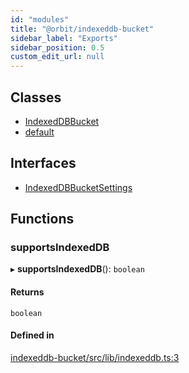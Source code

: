 ```yaml
---
id: "modules"
title: "@orbit/indexeddb-bucket"
sidebar_label: "Exports"
sidebar_position: 0.5
custom_edit_url: null
---
```


## Classes

- [IndexedDBBucket](classes/IndexedDBBucket.md)
- [default](classes/default.md)

## Interfaces

- [IndexedDBBucketSettings](interfaces/IndexedDBBucketSettings.md)

## Functions

### supportsIndexedDB

▸ **supportsIndexedDB**(): `boolean`

#### Returns

`boolean`

#### Defined in

[indexeddb-bucket/src/lib/indexeddb.ts:3](https://github.com/orbitjs/orbit/blob/6e0cbd41/packages/@orbit/indexeddb-bucket/src/lib/indexeddb.ts#L3)
